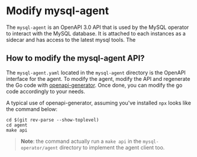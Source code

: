 # Modify mysql-agent

The `mysql-agent` is an OpenAPI 3.0 API that is used by the MySQL operator
to interact with the MySQL database. It is attached to each instances as a
sidecar and has access to the latest mysql tools. The 

## How to modify the mysql-agent API?

The `mysql-agent.yaml` located in the `mysql-agent` directory is the OpenAPI
interface for the agent. To modify the agent, modify the API and regenerate  
the Go code with [openapi-generator](https://openapi-generator.tech/). Once
done, you can modify the go code accordingly to your needs.

A typical use of openapi-generator, assuming you've installed `npx` looks
like the command below:

```shell
cd $(git rev-parse --show-toplevel)
cd agent
make api
```

> **Note**: the command actually run a `make api` in the
> `mysql-operator/agent` directory to implement the agent client too.
